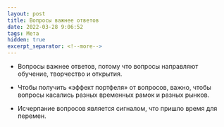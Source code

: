 ```yaml
---
layout: post
title: Вопросы важнее ответов
date: 2022-03-28 9:06:52
tags: Мета
hidden: true
excerpt_separator: <!--more-->
---
```


* Вопросы важнее ответов, потому что вопросы направляют обучение, творчество и открытия.
<!--more-->
* Чтобы получить «эффект портфеля» от вопросов, важно, чтобы вопросы касались разных временных рамок и разных рынков.

* Исчерпание вопросов является сигналом, что пришло время для перемен.

